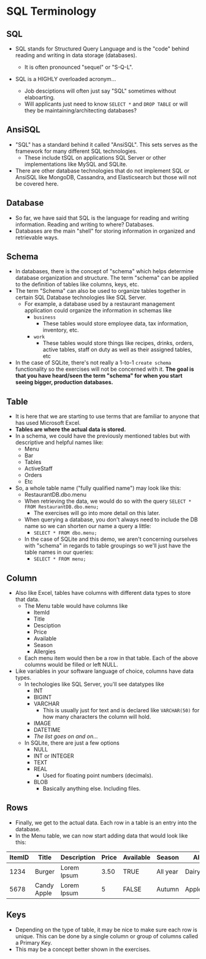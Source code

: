 # SQL Terminology

## SQL
- SQL stands for Structured Query Language and is the "code" behind reading and writing in data storage (databases).
    - It is often pronounced "sequel" or "S-Q-L".

- SQL is a HIGHLY overloaded acronym…
    - Job desciptions will often just say "SQL" sometimes without elaboarting.
    - Will applicants just need to know `SELECT *` and `DROP TABLE` or will they be maintaining/architecting databases?

## AnsiSQL
- "SQL" has a standard behind it called "AnsiSQL". This sets serves as the framework for many different SQL technologies.
    - These include tSQL on applications SQL Server or other implementations like MySQL and SQLite. 
- There are other database technologies that do not implement SQL or AnsiSQL like MongoDB, Cassandra, and Elasticsearch but those will not be covered here.

## Database
- So far, we have said that SQL is the language for reading and writing information. Reading and writing to where? Databases.
- Databases are the main "shell" for storing information in organized and retrievable ways.

## Schema
- In databases, there is the concept of "schema" which helps determine database organization and structure. The term "schema" can be applied to the definition of tables like columns, keys, etc. 
- The term "Schema" can also be used to organize tables together in certain SQL Database technologies like SQL Server.
    - For example, a database used by a restaurant management application could organize the information in schemas like
        - `business`
            - These tables would store employee data, tax information, inventory, etc.
        - `work`
            - These tables would store things like recipes, drinks, orders, active tables, staff on duty as well as their assigned tables, etc
- In the case of SQLite, there's not really a 1-to-1 `create schema` functionality so the exercises will not be concerned with it. **The goal is that you have heard/seen the term "schema" for when you start seeing bigger, production databases.**

## Table
-  It is here that we are starting to use terms that are familiar to anyone that has used Microsoft Excel.
- **Tables are where the actual data is stored.**
- In a schema, we could have the previously mentioned tables but with descriptive and helpful names like:
    - Menu
    - Bar
    - Tables
    - ActiveStaff
    - Orders
    - Etc
- So, a whole table name ("fully qualified name") may look like this:
    - RestaurantDB.dbo.menu
    - When retrieving the data, we would do so with the query `SELECT * FROM RestaurantDB.dbo.menu;`
        - The exercises will go into more detail on this later.
    - When querying a database, you don't always need to include the DB name so we can shorten our name a query a little:
        - `SELECT * FROM dbo.menu;`
    - In the case of SQLite and this demo, we aren't concerning ourselves with "schema" in regards to table groupings so we'll just have the table names in our queries:
        - `SELECT * FROM menu;`

## Column
- Also like Excel, tables have columns with different data types to store that data.
    - The Menu table would have columns like
        - ItemId
        - Title
        - Desciption
        - Price
        - Available
        - Season
        - Allergies
    - Each menu item would then be a row in that table. Each of the above columns would be filled or left NULL.
- Like variables in your software language of choice, columns have data types. 
    - In techologies like SQL Server, you'll see datatypes like
        - INT
        - BIGINT
        - VARCHAR
            - This is usually just for text and is declared like `VARCHAR(50)` for how many characters the column will hold.
        - IMAGE
        - DATETIME
        - *The list goes on and on…*
    - In  SQLite, there are just a few options 
        - NULL
        - INT or INTEGER
        - TEXT
        - REAL
            - Used for floating point numbers (decimals).
        - BLOB
            - Basically anything else. Including files.

## Rows
- Finally, we get to the actual data. Each row in a table is an entry into the database.
- In the Menu table, we can now start adding data that would look like this:

| ItemID      | Title       | Description | Price       | Available   | Season      | Allergies   |
| ----------- | ----------- | ----------- | ----------- | ----------- | ----------- | ----------- |
| 1234        | Burger      | Lorem Ipsum | 3.50        | TRUE        | All year    |Dairy,gluten |
| 5678        | Candy Apple | Lorem Ipsum | 5           | FALSE       | Autumn      |Apple,Caramel|


## Keys
- Depending on the type of table, it may be nice to make sure each row is unique. This can be done by a single column or group of columns called a Primary Key. 
- This may be a concept better shown in the exercises.
